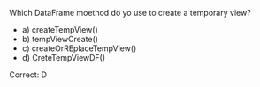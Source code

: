 Which DataFrame moethod do yo use to create a temporary view?

- a) createTempView()
- b) tempViewCreate()
- c) createOrREplaceTempView()
- d) CreteTempViewDF()

Correct: D